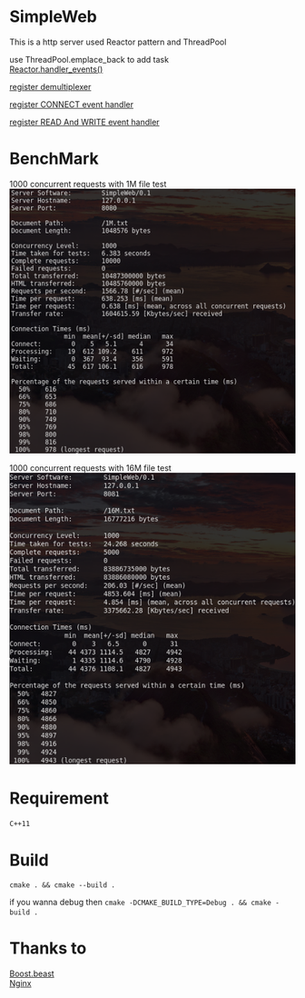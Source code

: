# SimpleWeb
This is a http server used Reactor pattern and ThreadPool

use ThreadPool.emplace_back to add task  
[Reactor.handler_events()](https://github.com/i6o6i/SimpleWeb/blob/5721266526870f8e6276e86b1b09153172c0d28c/src/Reactor.cpp#L70)

[register demultiplexer](https://github.com/i6o6i/SimpleWeb/blob/5721266526870f8e6276e86b1b09153172c0d28c/src/SimpleWeb.cpp#L57)

[register CONNECT event handler](https://github.com/i6o6i/SimpleWeb/blob/5721266526870f8e6276e86b1b09153172c0d28c/src/SimpleWeb.cpp#L82)

[register READ And WRITE event handler](https://github.com/i6o6i/SimpleWeb/blob/5721266526870f8e6276e86b1b09153172c0d28c/src/Gateway.cpp#L141)

# BenchMark
1000 concurrent requests with 1M file test  
![1M1000](https://raw.githubusercontent.com/i6o6i/SimpleWeb/main/benchmark/1M1000.png)

1000 concurrent requests with 16M file test  
![1M1000](https://raw.githubusercontent.com/i6o6i/SimpleWeb/main/benchmark/16M1000.png)

# Requirement
`C++11`

# Build
```
cmake . && cmake --build .
```
if you wanna debug then
`cmake -DCMAKE_BUILD_TYPE=Debug . && cmake -build .`

# Thanks to

[Boost.beast](https://github.com/boostorg/beast)  
[Nginx](https://github.com/nginx/nginx)  

